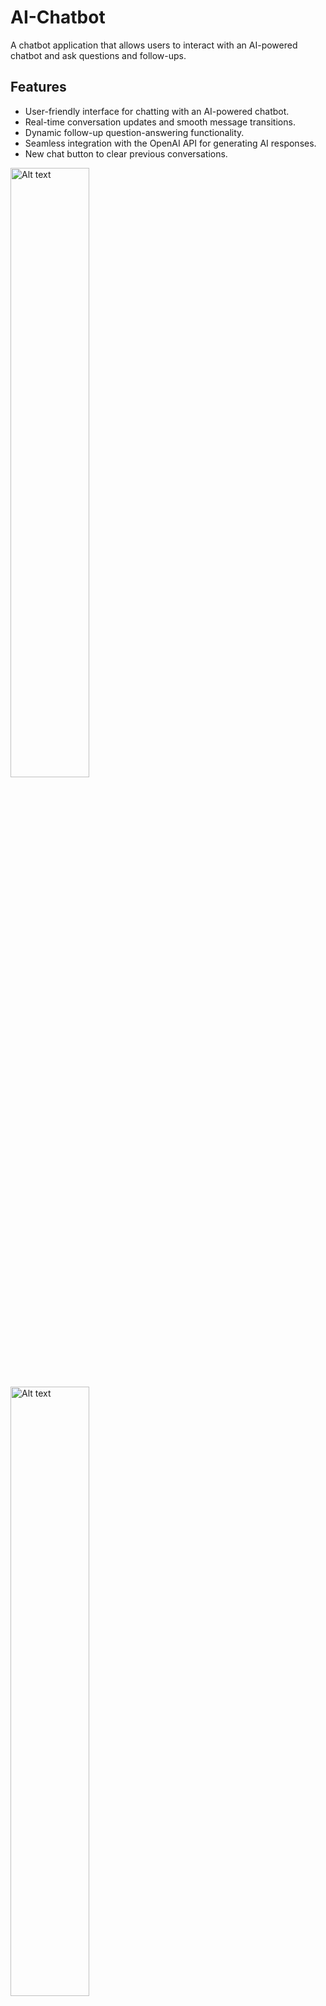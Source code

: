 # AI-Chatbot
A chatbot application that allows users to interact with an AI-powered chatbot and ask questions and follow-ups.
## Features

- User-friendly interface for chatting with an AI-powered chatbot.
- Real-time conversation updates and smooth message transitions.
- Dynamic follow-up question-answering functionality.
- Seamless integration with the OpenAI API for generating AI responses.
- New chat button to clear previous conversations.

<img src="preview/ss1.png" alt="Alt text" width=50% >
<img src="ss2.png" alt="Alt text" width=50% >
<img src="ss3.png" alt="Alt text" width=50%>

## Tech-Stack used :

  ![REACT](https://img.shields.io/badge/React-20232A?style=for-the-badge&logo=react&logoColor=61DAFB)
  ![Tailwind CSS](https://img.shields.io/badge/Tailwind%20CSS-38B2AC?style=for-the-badge&logo=tailwind-css&logoColor=white)
  ![EXPRESS JS](https://img.shields.io/badge/Express.js-000000?style=for-the-badge&logo=express&logoColor=white)
  ![NODE JS](https://img.shields.io/badge/Node.js-339933.svg?style=for-the-badge&logo=nodedotjs&logoColor=white)
  ![OpenAI](https://img.shields.io/badge/OpenAI-3858E2?style=for-the-badge&logo=openai&logoColor=white)
  ![.ENV](https://img.shields.io/badge/.ENV-ECD53F.svg?style=for-the-badge&logo=dotenv&logoColor=black)
  ![NODEMON](https://img.shields.io/badge/Nodemon-76D04B.svg?style=for-the-badge&logo=Nodemon&logoColor=white)

## Acknowledgements

The chatbot application utilizes the OpenAI API to generate responses. Special thanks to OpenAI for providing this powerful API.

